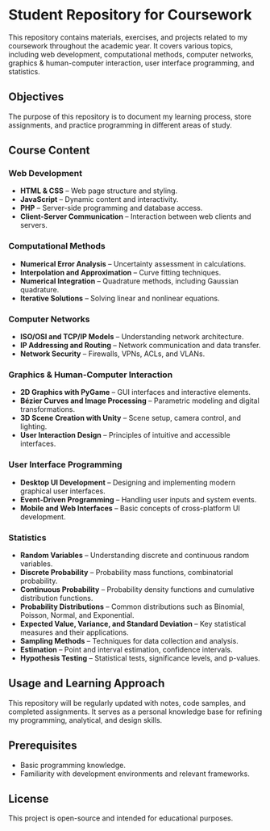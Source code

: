 # Student Repository for Coursework

This repository contains materials, exercises, and projects related to my coursework throughout the academic year. It covers various topics, including web development, computational methods, computer networks, graphics & human-computer interaction, user interface programming, and statistics.

## Objectives

The purpose of this repository is to document my learning process, store assignments, and practice programming in different areas of study.

## Course Content

### Web Development
- **HTML & CSS** – Web page structure and styling.
- **JavaScript** – Dynamic content and interactivity.
- **PHP** – Server-side programming and database access.
- **Client-Server Communication** – Interaction between web clients and servers.

### Computational Methods
- **Numerical Error Analysis** – Uncertainty assessment in calculations.
- **Interpolation and Approximation** – Curve fitting techniques.
- **Numerical Integration** – Quadrature methods, including Gaussian quadrature.
- **Iterative Solutions** – Solving linear and nonlinear equations.

### Computer Networks
- **ISO/OSI and TCP/IP Models** – Understanding network architecture.
- **IP Addressing and Routing** – Network communication and data transfer.
- **Network Security** – Firewalls, VPNs, ACLs, and VLANs.

### Graphics & Human-Computer Interaction
- **2D Graphics with PyGame** – GUI interfaces and interactive elements.
- **Bézier Curves and Image Processing** – Parametric modeling and digital transformations.
- **3D Scene Creation with Unity** – Scene setup, camera control, and lighting.
- **User Interaction Design** – Principles of intuitive and accessible interfaces.

### User Interface Programming
- **Desktop UI Development** – Designing and implementing modern graphical user interfaces.
- **Event-Driven Programming** – Handling user inputs and system events.
- **Mobile and Web Interfaces** – Basic concepts of cross-platform UI development.

### Statistics
- **Random Variables** – Understanding discrete and continuous random variables.
- **Discrete Probability** – Probability mass functions, combinatorial probability.
- **Continuous Probability** – Probability density functions and cumulative distribution functions.
- **Probability Distributions** – Common distributions such as Binomial, Poisson, Normal, and Exponential.
- **Expected Value, Variance, and Standard Deviation** – Key statistical measures and their applications.
- **Sampling Methods** – Techniques for data collection and analysis.
- **Estimation** – Point and interval estimation, confidence intervals.
- **Hypothesis Testing** – Statistical tests, significance levels, and p-values.

## Usage and Learning Approach

This repository will be regularly updated with notes, code samples, and completed assignments. It serves as a personal knowledge base for refining my programming, analytical, and design skills.

## Prerequisites

- Basic programming knowledge.
- Familiarity with development environments and relevant frameworks.

## License

This project is open-source and intended for educational purposes.
